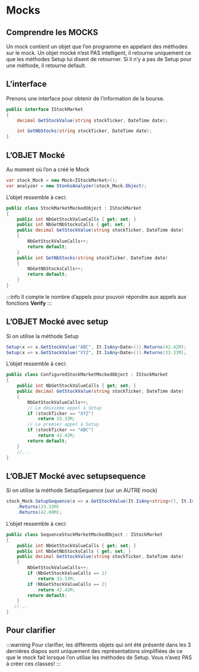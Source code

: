 # Mocks

## Comprendre les MOCKS

Un mock contient un objet que l’on programme en appelant des méthodes sur le mock.
Un objet mocké n’est PAS intelligent, il retourne uniquement ce que les méthodes Setup lui disent de retourner.
Si il n’y a pas de Setup pour une méthode, il retourne default.

## L’interface

Prenons une interface pour obtenir de l’information de la bourse.

```csharp
public interface IStockMarket
{
    decimal GetStockValue(string stockTicker, DateTime date);

    int GetNbStocks(string stockTicker, DateTime date);
}
```

## L’OBJET Mocké

Au moment où l’on a créé le Mock

```csharp
var stock_Mock = new Mock<IStockMarket>();
var analyzer = new StonksAnalyzer(stock_Mock.Object);
```

L’objet ressemble à ceci:

```csharp
public class StockMarketMockedObject : IStockMarket
{
    public int NbGetStockValueCalls { get; set; }
    public int NbGetNbStocksCalls { get; set; }
    public decimal GetStockValue(string stockTicker, DateTime date)
    {
        NbGetStockValueCalls++;
        return default;
    }
    public int GetNbStocks(string stockTicker, DateTime date)
    {
        NbGetNbStocksCalls++;
        return default;
    }
}
```

:::info
Il compte le nombre d’appels pour pouvoir répondre aux appels aux fonctions **Verify**
:::


## L’OBJET Mocké avec setup

Si on utilise la méthode Setup

```csharp
Setup(x => x.GetStockValue("ABC", It.IsAny<Date>()).Returns(42.42M);
Setup(x => x.GetStockValue("XYZ", It.IsAny<Date>()).Returns(33.33M);
```

L’objet ressemble à ceci:

```csharp
public class ConfiguredStockMarketMockedObject : IStockMarket
{
    public int NbGetStockValueCalls { get; set; }
    public decimal GetStockValue(string stockTicker, DateTime date)
    {
        NbGetStockValueCalls++;
        // Le deuxième appel à Setup
        if (stockTicker == "XYZ")
            return 33.33M;
        // Le premier appel à Setup
        if (stockTicker == "ABC")
            return 42.42M;
        return default;
    }
    //...
}
```

## L’OBJET Mocké avec setupsequence

Si on utilise la méthode SetupSequence (sur un AUTRE mock)

```csharp
stock_Mock.SetupSequence(x => x.GetStockValue(It.IsAny<string>(), It.IsAny<DateTime>()))
    .Returns(33.33M)
    .Returns(42.00M);
```

L’objet ressemble à ceci:

```csharp
public class SequenceStockMarketMockedObject : IStockMarket
{
    public int NbGetStockValueCalls { get; set; }
    public int NbGetNbStocksCalls { get; set; }
    public decimal GetStockValue(string stockTicker, DateTime date)
    {
        NbGetStockValueCalls++;
        if (NbGetStockValueCalls == 1)
            return 33.33M;
        if (NbGetStockValueCalls == 2)
            return 42.42M;
        return default;
    }
   //...
}
```

## Pour clarifier

:::warning
Pour clarifier, les différents objets qui ont été présenté dans les 3 dernières diapos sont uniquement des représentations simplifiées de ce que le mock fait lorsque l’on utilise les méthodes de Setup. Vous n’avez PAS à créer ces classes!
:::

